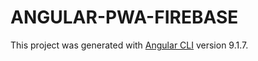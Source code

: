 # ANGULAR-PWA-FIREBASE

This project was generated with [Angular CLI](https://github.com/angular/angular-cli) version 9.1.7.